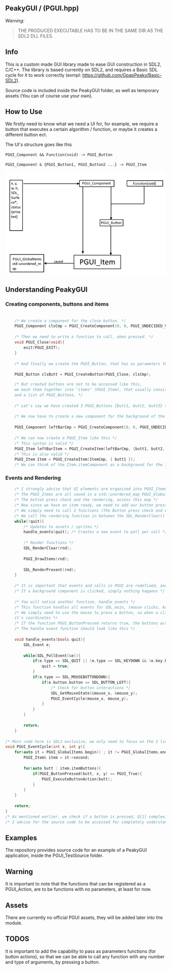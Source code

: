 ## PeakyGUI / (PGUI.hpp)

*Warning:*
> THE PRODUCED EXECUTABLE HAS TO BE IN THE SAME DIR AS THE SDL2 DLL FILES.

## Info

This is a custom made GUI library made to ease GUI construction in SDL2, C/C++.
The library is based currently on SDL2, and requires a Basic SDL cycle for it to work correctly (exmpl: https://github.com/GpapPeaky/Basic-SDL2).

Source code is included inside the PeakyGUI folder, as well as temporary assets (You can of course use your own).

## How to Use

We firstly need to know what we need a UI for, for example, we require a button that executes a certain algorithm / function, or maybe it creates a different button ect.

The UI's structure goes like this

`PGUI_Component && Function(void) -> PGUI_Button`

`PGUI_Component & {PGUI_Button1, PGUI_Button2 ...} -> PGUI_Item`

![Alt text](pguiChart.png)

## Understanding PeakyGUI

### Creating components, buttons and items

```cpp

    /* We create a component for the close button. */
    PGUI_Component clsCmp = PGUI_CreateComponent(0, 0, PGUI_UNDECIDED_VALUE, PGUI_UNDECIDED_VALUE, IMG_Load("PeakyGUI/assets/cls.png"), rnd);

    /* Then we need to write a function to call, when pressed. */
    void PGUI_Close(void){
        exit(PGUI_EXIT);
    }

    /* And finally we create the PGUI_Button, that has as parameters the function we created, and the component. */

    PGUI_Button clsButt = PGUI_CreateButton(PGUI_Close, clsCmp);

```
```cpp
    /* But created buttons are not to be accessed like this,
    we mash them together into "items" (PGUI_Item), that usually consist of a background Component
    and a list of PGUI_Buttons. */

    /* Let's say we have created 3 PGUI_Buttons {butt1, butt2, butt3} that we want that item to have */

    /* We now have to create a new component for the background of the PGUI_Item */

    PGUI_Component leftBarCmp = PGUI_CreateComponent(0, 0, PGUI_UNDECIDED_VALUE, PGUI_UNDECIDED_VALUE, IMG_Load("PeakyGUI/assets/leftbar.png"), rnd);

    /* We can now create a PGUI_Item like this */
    /* This syntax is valid */
    PGUI_Item leftBarItem = PGUI_CreateItem(leftBarCmp, {butt1, butt2, butt3});
    /* This is also valid */
    PGUI_Item Item = PGUI_CreateItem(ItemCmp, { butt1 });
    /* We can think of the Item.itemComponent as a background for the item's buttons (Item.itemButtons) */
```
### Events and Rendering

```cpp
    /* I strongly advise that UI elements are organised into PGUI_Items instead of their field types */
    /* The PGUI_Items are all saved in a std::unordered_map PGUI_GlobalItems, buttons and components are all local */
    /* The button press check and the rendering, access this map */
    /* Now since we have an item ready, we need to add our button press check, execution, and item drawing functions */
    /* We simply need to call 2 functions (The Button press check and execution are combined into one function) */
    /* We call the rendering function in between the SDL_RenderClear() and SDL_RenderPresent() functions */
    while(!quit){
        /* Updates to assets / sprites */
        handle_events(quit); /* Creates a new event to poll per call */

        /* Render functions */
        SDL_RenderClear(rnd);

        PGUI_DrawItems(rnd);

        SDL_RenderPresent(rnd);
    }

    /* It is important that events and calls in PGUI are redefined, and are, simply put, functions that are called when the mouse coordinates are inside a button's rectangle */
    /* If a background component is clicked, simply nothing happens */

    /* You will notice another function, handle_events */
    /* This function handles all events for SDL_main, (mouse clicks, keyboard input ...) */
    /* We simply need to use the mouse to press a button, so when a click is registered, we check
    it's coordinates */
    /* If the function PGUI_ButtonPressed returns true, the buttons action (The function we assigned it) will be called */
    /* The handle event function should look like this */

    void handle_events(bool& quit){
        SDL_Event e;

        while(SDL_PollEvent(&e)){
            if(e.type == SDL_QUIT || (e.type == SDL_KEYDOWN && (e.key.keysym.sym == SDLK_ESCAPE || e.key.keysym.sym == SDLK_e))){
                quit = true;
            }
            if(e.type == SDL_MOUSEBUTTONDOWN){
                if(e.button.button == SDL_BUTTON_LEFT){
                    /* Check for button interactions */
                    SDL_GetMouseState(&mouse_x, &mouse_y);
                    PGUI_EventCycle(mouse_x, mouse_y);
                }
            }
        }

        return;
    }

/* Most code here is SDL2 exclusive, we only need to focus on the 1 line regarding the function PGUI_EventCycle */
void PGUI_EventCycle(int x, int y){
    for(auto it = PGUI_GlobalItems.begin() ; it != PGUI_GlobalItems.end() ; ++it){
        PGUI_Item& item = it->second;
        
        for(auto butt : item.itemButtons){
            if(PGUI_ButtonPressed(butt, x, y) == PGUI_True){
                PGUI_ExecuteButtonAction(butt);
            }
        }
    }

    return;
}
/* As mentioned earlier, we check if a button is pressed, O[1] complexity due to the map (same as the rendering), and we execute the action */
/* I advise for the source code to be accessed for completely understanding the mechanism of the GUI */

```

## Examples

The repository provides source code for an example of a PeakyGUI application, inside the PGUI_TestSource folder.

## Warning

It is important to note that the functions that can be registered as a PGUI_Action, are to be functions with no parameters, at least for now.

## Assets

There are currently no official PGUI assets, they will be added later into the module.

## TODOS

It is important to add the capability to pass as parameters functions (for button actions), so that we can be able to call any function with any number and type of arguments, by pressing a button.
